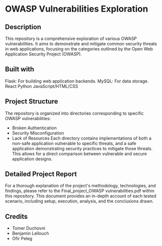 # OWASP Vulnerabilities Exploration

## Description
This repository is a comprehensive exploration of various OWASP vulnerabilities. It aims to demonstrate and mitigate common security threats in web applications, focusing on the categories outlined by the Open Web Application Security Project (OWASP).

## Built with
Flask: For building web application backends.
MySQL: For data storage.
React
Python
JavaScript/HTML/CSS

## Project Structure
The repository is organized into directories corresponding to specific OWASP vulnerabilities:

* Broken Authentication
* Security Misconfiguration
* Lack of Resources
Each directory contains implementations of both a non-safe application vulnerable to specific threats, and a safe application demonstrating security practices to mitigate those threats. This allows for a direct comparison between vulnerable and secure application designs.

## Detailed Project Report
For a thorough explanation of the project's methodology, technologies, and findings, please refer to the Final_project_OWASP vulnerabilities.pdf within this repository. This document provides an in-depth account of each tested scenario, including setup, execution, analysis, and the conclusions drawn.

## Credits
* Tomer Duchovni
* Benjamin Lellouch
* Ofir Peleg

